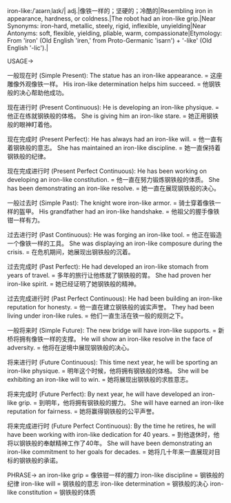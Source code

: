 iron-like:/ˈaɪərnˌlaɪk/| adj.|像铁一样的；坚硬的；冷酷的|Resembling iron in appearance, hardness, or coldness.|The robot had an iron-like grip.|Near Synonyms:  iron-hard, metallic, steely, rigid, inflexible, unyielding|Near Antonyms: soft, flexible, yielding, pliable, warm, compassionate|Etymology: From 'iron' (Old English 'iren,' from Proto-Germanic 'isarn') + '-like' (Old English '-lic').|


USAGE->

一般现在时 (Simple Present):
The statue has an iron-like appearance. = 这座雕像外观像铁一样。
His iron-like determination helps him succeed. = 他钢铁般的决心帮助他成功。

现在进行时 (Present Continuous):
He is developing an iron-like physique. = 他正在练就钢铁般的体格。
She is giving him an iron-like stare. = 她正用钢铁般的眼神盯着他。

现在完成时 (Present Perfect):
He has always had an iron-like will. = 他一直有着钢铁般的意志。
She has maintained an iron-like discipline. = 她一直保持着钢铁般的纪律。

现在完成进行时 (Present Perfect Continuous):
He has been working on developing an iron-like constitution. = 他一直在努力锻炼钢铁般的体质。
She has been demonstrating an iron-like resolve. = 她一直在展现钢铁般的决心。

一般过去时 (Simple Past):
The knight wore iron-like armor. = 骑士穿着像铁一样的盔甲。
His grandfather had an iron-like handshake. = 他祖父的握手像铁钳一样有力。

过去进行时 (Past Continuous):
He was forging an iron-like tool. = 他正在锻造一个像铁一样的工具。
She was displaying an iron-like composure during the crisis. = 在危机期间，她展现出钢铁般的沉着。

过去完成时 (Past Perfect):
He had developed an iron-like stomach from years of travel. = 多年的旅行让他练就了钢铁般的胃。
She had proven her iron-like spirit. = 她已经证明了她钢铁般的精神。

过去完成进行时 (Past Perfect Continuous):
He had been building an iron-like reputation for honesty. = 他一直在建立钢铁般的诚实声誉。
They had been living under iron-like rules. = 他们一直生活在铁一般的规则之下。

一般将来时 (Simple Future):
The new bridge will have iron-like supports. = 新桥将拥有像铁一样的支撑。
He will show an iron-like resolve in the face of adversity. = 他将在逆境中展现钢铁般的决心。

将来进行时 (Future Continuous):
This time next year, he will be sporting an iron-like physique. = 明年这个时候，他将拥有钢铁般的体格。
She will be exhibiting an iron-like will to win. = 她将展现出钢铁般的求胜意志。

将来完成时 (Future Perfect):
By next year, he will have developed an iron-like grip. = 到明年，他将拥有钢铁般的握力。
She will have earned an iron-like reputation for fairness. = 她将赢得钢铁般的公平声誉。

将来完成进行时 (Future Perfect Continuous):
By the time he retires, he will have been working with iron-like dedication for 40 years. = 到他退休时，他将以钢铁般的奉献精神工作了40年。
She will have been demonstrating an iron-like commitment to her goals for decades. = 她将几十年来一直展现对目标的钢铁般的承诺。


PHRASE->
an iron-like grip =  像铁钳一样的握力
iron-like discipline = 钢铁般的纪律
iron-like will = 钢铁般的意志
iron-like determination = 钢铁般的决心
iron-like constitution = 钢铁般的体质
